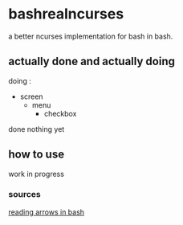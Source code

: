 # bashrealncurses
a better ncurses implementation for bash in bash.

## actually done and actually doing
doing :
* screen
  * menu
    * checkbox

done nothing yet

## how to use

work in progress

### sources

[reading arrows in bash](https://unix.stackexchange.com/questions/179191/bashscript-to-detect-right-arrow-key-being-pressed)
